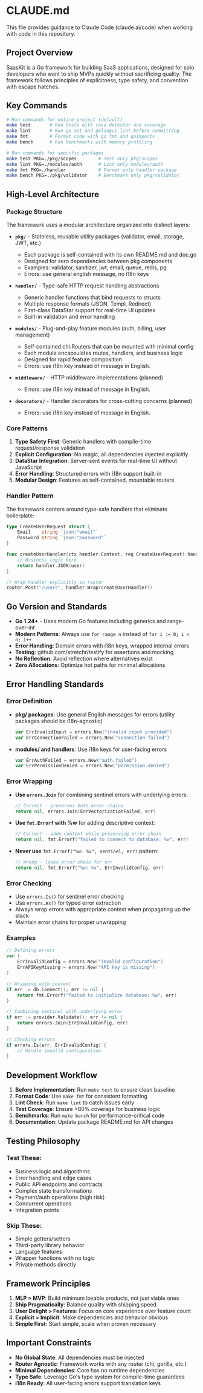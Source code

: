 # CLAUDE.md

This file provides guidance to Claude Code (claude.ai/code) when working with code in this repository.

## Project Overview

SaasKit is a Go framework for building SaaS applications, designed for solo developers who want to ship MVPs quickly without sacrificing quality. The framework follows principles of explicitness, type safety, and convention with escape hatches.

## Key Commands

```bash
# Run commands for entire project (default)
make test       # Run tests with race detector and coverage
make lint       # Run go vet and golangci-lint before committing
make fmt        # Format code with go fmt and goimports
make bench      # Run benchmarks with memory profiling

# Run commands for specific packages
make test PKG=./pkg/scopes        # Test only pkg/scopes
make lint PKG=./modules/auth      # Lint only modules/auth
make fmt PKG=./handler            # Format only handler package
make bench PKG=./pkg/validator    # Benchmark only pkg/validator
```

## High-Level Architecture

### Package Structure

The framework uses a modular architecture organized into distinct layers:

- **`pkg/`** - Stateless, reusable utility packages (validator, email, storage, JWT, etc.)
    - Each package is self-contained with its own README.md and doc.go
    - Designed for zero dependencies between pkg components
    - Examples: validator, sanitizer, jwt, email, queue, redis, pg
    - Errors: use general english message, no i18n keys

- **`handler/`** - Type-safe HTTP request handling abstractions
    - Generic handler functions that bind requests to structs
    - Multiple response formats (JSON, Templ, Redirect)
    - First-class DataStar support for real-time UI updates
    - Built-in validation and error handling

- **`modules/`** - Plug-and-play feature modules (auth, billing, user management)
    - Self-contained chi.Routers that can be mounted with minimal config
    - Each module encapsulates routes, handlers, and business logic
    - Designed for rapid feature composition
    - Errors: use i18n key instead of message in English.

- **`middleware/`** - HTTP middleware implementations (planned)
    - Errors: use i18n key instead of message in English.

- **`decorators/`** - Handler decorators for cross-cutting concerns (planned)
    - Errors: use i18n key instead of message in English.

### Core Patterns

1. **Type Safety First**: Generic handlers with compile-time request/response validation
2. **Explicit Configuration**: No magic, all dependencies injected explicitly
3. **DataStar Integration**: Server-sent events for real-time UI without JavaScript
4. **Error Handling**: Structured errors with i18n support built-in
5. **Modular Design**: Features as self-contained, mountable routers

### Handler Pattern

The framework centers around type-safe handlers that eliminate boilerplate:

```go
type CreateUserRequest struct {
    Email    string `json:"email"`
    Password string `json:"password"`
}

func createUserHandler(ctx handler.Context, req CreateUserRequest) handler.Response {
    // Business logic here
    return handler.JSON(user)
}

// Wrap handler explicitly in router
router.Post("/users", handler.Wrap(createUserHandler))
```

## Go Version and Standards

- **Go 1.24+** - Uses modern Go features including generics and range-over-int
- **Modern Patterns**: Always use `for range n` instead of `for i := 0; i < n; i++`
- **Error Handling**: Domain errors with i18n keys, wrapped internal errors
- **Testing**: github.com/stretchr/testify for assertions and mocking
- **No Reflection**: Avoid reflection where alternatives exist
- **Zero Allocations**: Optimize hot paths for minimal allocations

## Error Handling Standards

### Error Definition

- **pkg/ packages**: Use general English messages for errors (utility packages should be i18n-agnostic)

    ```go
    var ErrInvalidInput = errors.New("invalid input provided")
    var ErrConnectionFailed = errors.New("connection failed")
    ```

- **modules/ and handlers**: Use i18n keys for user-facing errors
    ```go
    var ErrAuthFailed = errors.New("auth.failed")
    var ErrPermissionDenied = errors.New("permission.denied")
    ```

### Error Wrapping

- **Use `errors.Join`** for combining sentinel errors with underlying errors:

    ```go
    // Correct - preserves both error chains
    return nil, errors.Join(ErrVectorizationFailed, err)
    ```

- **Use `fmt.Errorf` with %w** for adding descriptive context:

    ```go
    // Correct - adds context while preserving error chain
    return nil, fmt.Errorf("failed to connect to database: %w", err)
    ```

- **Never use** `fmt.Errorf("%w: %v", sentinel, err)` pattern:
    ```go
    // Wrong - loses error chain for err
    return nil, fmt.Errorf("%w: %v", ErrInvalidConfig, err)
    ```

### Error Checking

- Use `errors.Is()` for sentinel error checking
- Use `errors.As()` for typed error extraction
- Always wrap errors with appropriate context when propagating up the stack
- Maintain error chains for proper unwrapping

### Examples

```go
// Defining errors
var (
    ErrInvalidConfig = errors.New("invalid configuration")
    ErrAPIKeyMissing = errors.New("API key is missing")
)

// Wrapping with context
if err := db.Connect(); err != nil {
    return fmt.Errorf("failed to initialize database: %w", err)
}

// Combining sentinel with underlying error
if err := provider.Validate(); err != nil {
    return errors.Join(ErrInvalidConfig, err)
}

// Checking errors
if errors.Is(err, ErrInvalidConfig) {
    // Handle invalid configuration
}
```

## Development Workflow

1. **Before Implementation**: Run `make test` to ensure clean baseline
2. **Format Code**: Use `make fmt` for consistent formatting
3. **Lint Check**: Run `make lint` to catch issues early
4. **Test Coverage**: Ensure >80% coverage for business logic
5. **Benchmarks**: Run `make bench` for performance-critical code
6. **Documentation**: Update package README.md for API changes

## Testing Philosophy

### Test These:

- Business logic and algorithms
- Error handling and edge cases
- Public API endpoints and contracts
- Complex state transformations
- Payment/auth operations (high risk)
- Concurrent operations
- Integration points

### Skip These:

- Simple getters/setters
- Third-party library behavior
- Language features
- Wrapper functions with no logic
- Private methods directly

## Framework Principles

1. **MLP > MVP**: Build minimum lovable products, not just viable ones
2. **Ship Pragmatically**: Balance quality with shipping speed
3. **User Delight > Features**: Focus on core experience over feature count
4. **Explicit > Implicit**: Make dependencies and behavior obvious
5. **Simple First**: Start simple, scale when proven necessary

## Important Constraints

- **No Global State**: All dependencies must be injected
- **Router Agnostic**: Framework works with any router (chi, gorilla, etc.)
- **Minimal Dependencies**: Core has no runtime dependencies
- **Type Safe**: Leverage Go's type system for compile-time guarantees
- **i18n Ready**: All user-facing errors support translation keys
